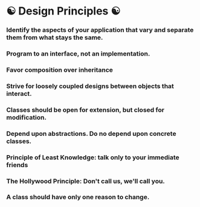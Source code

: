 # :yin_yang: Design Principles :yin_yang:

### Identify the aspects of your application that vary and separate them from what stays the same.

### Program to an interface, not an implementation.

### Favor composition over inheritance

### Strive for loosely coupled designs between objects that interact.

### Classes should be open for extension, but closed for modification.

### Depend upon abstractions. Do no depend upon concrete classes.

### Principle of Least Knowledge: talk only to your immediate friends

### The Hollywood Principle: Don't call us, we'll call you.

### A class should have only one reason to change.

